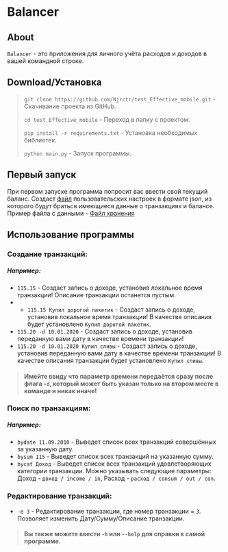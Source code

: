 # Balanсer
## About
`Balanсer` - это приложения для личного учёта расходов и доходов в вашей командной строке.
## Download/Установка
> `git clone https://github.com/Njrctr/test_Effective_mobile.git` - Скачивание проекта из GitHub.
>
> `cd test_Effective_mobile` - Переход в папку с проектом.
>
> `pip install -r requirements.txt` - Установка необходимых библиотек.
>
> `python main.py` - Запуск программы.
## Первый запуск
При первом запуске программа попросит вас ввести свой текущий баланс. Создаст [файл](test_user_data.json) пользовательских настроек в формате json, из которого будут браться имеющиеся данные о транзакциях и балансе.
Пример файла с данными - [Файл хранения](test_user_data.json)

## Использование программы
### Создание транзакций:
##### Например:
+ `115.15` - Создаст запись о доходе, установив локальное время транзакции! Описание транзакции останется пустым.
+ + `115.15 Купил дорогой пакетик` - Создаст запись о доходе, установив локальное время транзакции! В качестве описания будет установлено `Купил дорогой пакетик`.
+ `115.20 -d 10.01.2020` - Создаст запись о доходе, установив переданную вами дату в качестве времени транзакции! 
+ `115.20 -d 10.01.2020 Купил сливы` - Создаст запись о доходе, установив переданную вами дату в качестве времени транзакции! В качестве описания транзакции будет установлено `Купил сливы`.
> #### Имейте ввиду что параметр времени передаётся сразу после флага `-d`, который может быть указан только на втором месте в команде и никак иначе!

### Поиск по транзакциям:
##### Например:
+ `bydate 11.09.2010` - Выведет список всех транзакций совершённых за указанную дату.
+ `bysum 115` - Выведет список всех транзакций на указанную сумму.
+ `bycat Доход` - Выведет список всех транзакций удовлетворяющих категории транзакции. Можно указывать следующие параметры: Доход - `доход / income / in`, Расход - `расход / consum / out / con`.

### Редактирование транзакций:
+ `-e 3` - Редактирование транзакции, где номер транзакции = `3`. Позволяет изменить Дату/Сумму/Описание транзакции.

> #### Вы также можете ввести `-h` или `--help` для справки в самой программе.